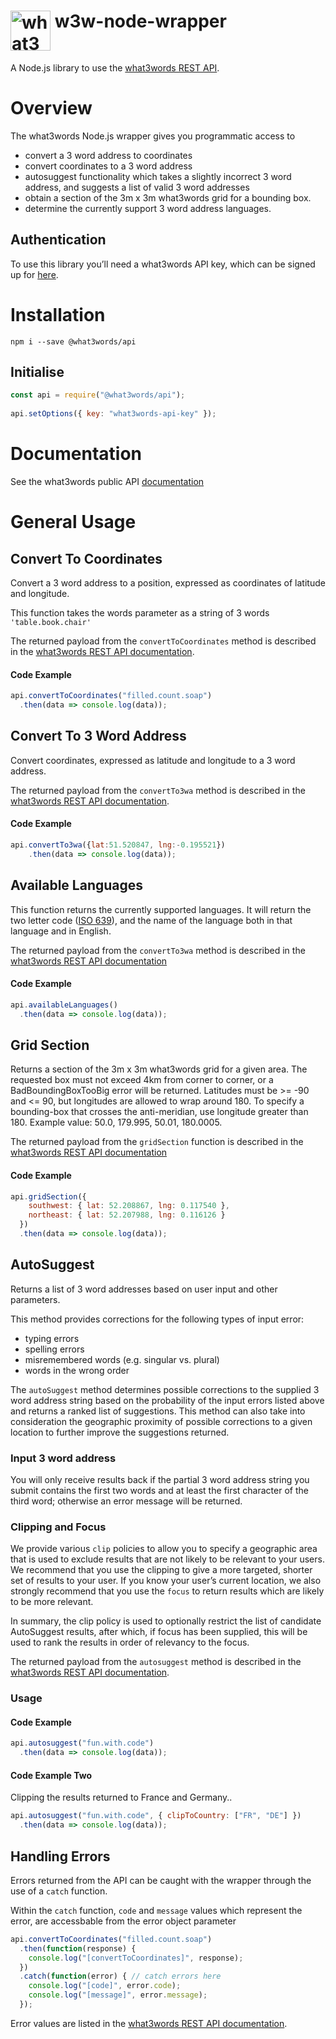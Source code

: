 # <img valign='top' src="https://what3words.com/assets/images/w3w_square_red.png" width="64" height="64" alt="what3words">&nbsp;w3w-node-wrapper

A Node.js library to use the [what3words REST API](https://docs.what3words.com/api/v3/).

# Overview

The what3words Node.js wrapper gives you programmatic access to 

* convert a 3 word address to coordinates 
* convert coordinates to a 3 word address
* autosuggest functionality which takes a slightly incorrect 3 word address, and suggests a list of valid 3 word addresses
* obtain a section of the 3m x 3m what3words grid for a bounding box.
* determine the currently support 3 word address languages.

## Authentication

To use this library you’ll need a what3words API key, which can be signed up for [here](https://accounts.what3words.com/register?dev=true).

# Installation

`npm i --save @what3words/api`

## Initialise

```javascript
const api = require("@what3words/api");
            
api.setOptions({ key: "what3words-api-key" });
```

# Documentation

See the what3words public API [documentation](https://docs.what3words.com/api/v3/)

# General Usage

## Convert To Coordinates
Convert a 3 word address to a position, expressed as coordinates of latitude and longitude.

This function takes the words parameter as a string of 3 words `'table.book.chair'`

The returned payload from the `convertToCoordinates` method is described in the [what3words REST API documentation](https://docs.what3words.com/api/v3/#convert-to-coordinates).

#### Code Example
```javascript
api.convertToCoordinates("filled.count.soap")
  .then(data => console.log(data));
```

## Convert To 3 Word Address

Convert coordinates, expressed as latitude and longitude to a 3 word address.

The returned payload from the `convertTo3wa` method is described in the [what3words REST API documentation](https://docs.what3words.com/api/v3/#convert-to-3wa).

#### Code Example
```javascript
api.convertTo3wa({lat:51.520847, lng:-0.195521})
    .then(data => console.log(data));
```

## Available Languages

This function returns the currently supported languages.  It will return the two letter code ([ISO 639](https://en.wikipedia.org/wiki/ISO_639)), and the name of the language both in that language and in English.

The returned payload from the `convertTo3wa` method is described in the [what3words REST API documentation](https://docs.what3words.com/api/v3/#available-languages)

#### Code Example
```javascript
api.availableLanguages()
  .then(data => console.log(data));
```

## Grid Section

Returns a section of the 3m x 3m what3words grid for a given area. The requested box must not exceed 4km from corner to corner, or a BadBoundingBoxTooBig error will be returned. Latitudes must be >= -90 and <= 90, but longitudes are allowed to wrap around 180. To specify a bounding-box that crosses the anti-meridian, use longitude greater than 180. Example value: 50.0, 179.995, 50.01, 180.0005. 

The returned payload from the `gridSection` function  is described in the [what3words REST API documentation](https://docs.what3words.com/api/v3/#grid-section)

#### Code Example
```javascript
api.gridSection({
    southwest: { lat: 52.208867, lng: 0.117540 },
    northeast: { lat: 52.207988, lng: 0.116126 }
  })
  .then(data => console.log(data));
```

## AutoSuggest

Returns a list of 3 word addresses based on user input and other parameters.

This method provides corrections for the following types of input error:
* typing errors
* spelling errors
* misremembered words (e.g. singular vs. plural)
* words in the wrong order

The `autoSuggest` method determines possible corrections to the supplied 3 word address string based on the probability of the input errors listed above and returns a ranked list of suggestions. This method can also take into consideration the geographic proximity of possible corrections to a given location to further improve the suggestions returned.

### Input 3 word address

You will only receive results back if the partial 3 word address string you submit contains the first two words and at least the first character of the third word; otherwise an error message will be returned.

### Clipping and Focus

We provide various `clip` policies to allow you to specify a geographic area that is used to exclude results that are not likely to be relevant to your users. We recommend that you use the clipping to give a more targeted, shorter set of results to your user. If you know your user’s current location, we also strongly recommend that you use the `focus` to return results which are likely to be more relevant.

In summary, the clip policy is used to optionally restrict the list of candidate AutoSuggest results, after which, if focus has been supplied, this will be used to rank the results in order of relevancy to the focus.

The returned payload from the `autosuggest` method is described in the [what3words REST API documentation](https://docs.what3words.com/api/v2/#autosuggest-result).

### Usage

#### Code Example
```javascript
api.autosuggest("fun.with.code")
  .then(data => console.log(data));
```

#### Code Example Two
Clipping the results returned to France and Germany..

```javascript
api.autosuggest("fun.with.code", { clipToCountry: ["FR", "DE"] })
  .then(data => console.log(data));
```

## Handling Errors

Errors returned from the API can be caught with the wrapper through the use of a `catch` function.

Within the `catch` function, `code` and `message` values which represent the error, are accessbable from the error object parameter

```javascript
api.convertToCoordinates("filled.count.soap")
  .then(function(response) {
    console.log("[convertToCoordinates]", response);
  })
  .catch(function(error) { // catch errors here
    console.log("[code]", error.code);
    console.log("[message]", error.message);
  });
```

Error values are listed in the [what3words REST API documentation](https://docs.what3words.com/api/v3/#error-handling). 
